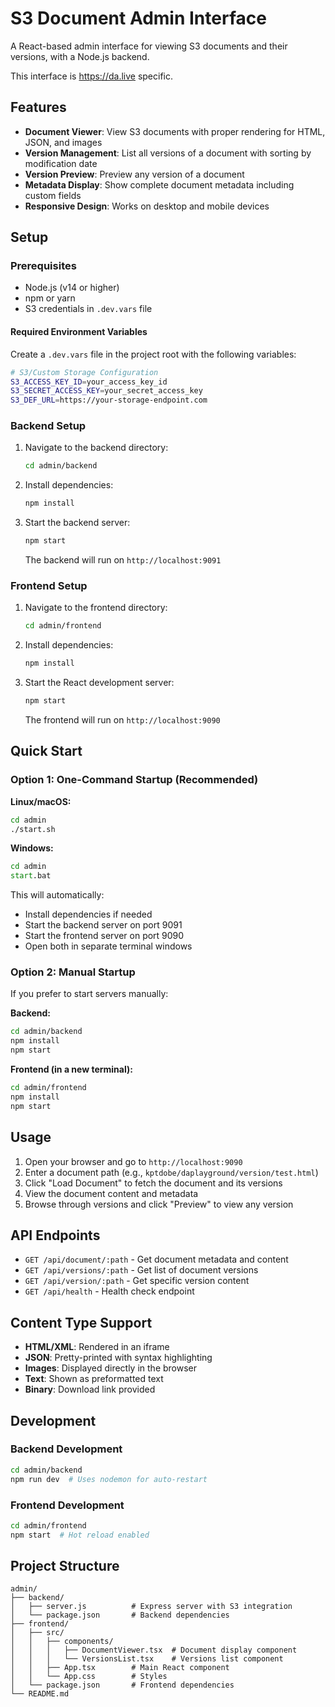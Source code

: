 # S3 Document Admin Interface

A React-based admin interface for viewing S3 documents and their versions, with a Node.js backend.

This interface is https://da.live specific.

## Features

- **Document Viewer**: View S3 documents with proper rendering for HTML, JSON, and images
- **Version Management**: List all versions of a document with sorting by modification date
- **Version Preview**: Preview any version of a document
- **Metadata Display**: Show complete document metadata including custom fields
- **Responsive Design**: Works on desktop and mobile devices

## Setup

### Prerequisites

- Node.js (v14 or higher)
- npm or yarn
- S3 credentials in `.dev.vars` file

#### Required Environment Variables

Create a `.dev.vars` file in the project root with the following variables:

```bash
# S3/Custom Storage Configuration
S3_ACCESS_KEY_ID=your_access_key_id
S3_SECRET_ACCESS_KEY=your_secret_access_key
S3_DEF_URL=https://your-storage-endpoint.com
```

### Backend Setup

1. Navigate to the backend directory:
   ```bash
   cd admin/backend
   ```

2. Install dependencies:
   ```bash
   npm install
   ```

3. Start the backend server:
   ```bash
   npm start
   ```

   The backend will run on `http://localhost:9091`

### Frontend Setup

1. Navigate to the frontend directory:
   ```bash
   cd admin/frontend
   ```

2. Install dependencies:
   ```bash
   npm install
   ```

3. Start the React development server:
   ```bash
   npm start
   ```

   The frontend will run on `http://localhost:9090`

## Quick Start

### Option 1: One-Command Startup (Recommended)

**Linux/macOS:**
```bash
cd admin
./start.sh
```

**Windows:**
```cmd
cd admin
start.bat
```

This will automatically:
- Install dependencies if needed
- Start the backend server on port 9091
- Start the frontend server on port 9090
- Open both in separate terminal windows

### Option 2: Manual Startup

If you prefer to start servers manually:

**Backend:**
```bash
cd admin/backend
npm install
npm start
```

**Frontend (in a new terminal):**
```bash
cd admin/frontend
npm install
npm start
```

## Usage

1. Open your browser and go to `http://localhost:9090`
2. Enter a document path (e.g., `kptdobe/daplayground/version/test.html`)
3. Click "Load Document" to fetch the document and its versions
4. View the document content and metadata
5. Browse through versions and click "Preview" to view any version

## API Endpoints

- `GET /api/document/:path` - Get document metadata and content
- `GET /api/versions/:path` - Get list of document versions
- `GET /api/version/:path` - Get specific version content
- `GET /api/health` - Health check endpoint

## Content Type Support

- **HTML/XML**: Rendered in an iframe
- **JSON**: Pretty-printed with syntax highlighting
- **Images**: Displayed directly in the browser
- **Text**: Shown as preformatted text
- **Binary**: Download link provided

## Development

### Backend Development
```bash
cd admin/backend
npm run dev  # Uses nodemon for auto-restart
```

### Frontend Development
```bash
cd admin/frontend
npm start  # Hot reload enabled
```

## Project Structure

```
admin/
├── backend/
│   ├── server.js          # Express server with S3 integration
│   └── package.json       # Backend dependencies
├── frontend/
│   ├── src/
│   │   ├── components/
│   │   │   ├── DocumentViewer.tsx  # Document display component
│   │   │   └── VersionsList.tsx    # Versions list component
│   │   ├── App.tsx        # Main React component
│   │   └── App.css        # Styles
│   └── package.json       # Frontend dependencies
└── README.md
```
